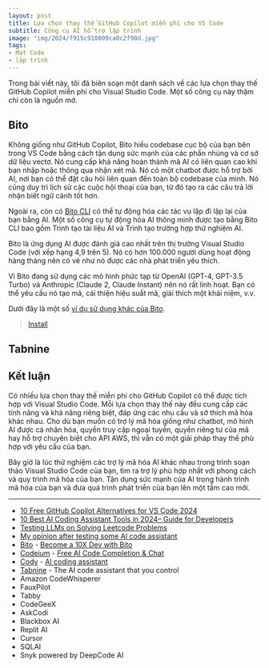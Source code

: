 ```yaml
---
layout: post
title: Lựa chọn thay thế GitHub Copilot miễn phí cho VS Code
subtitle: Công cụ AI hỗ trợ lập trình
image: "img/2024/f915c918009ca0c2f98d.jpg"
tags:
- Mạt Code
- lập trình
---
```


Trong bài viết này, tôi đã biên soạn một danh sách về các lựa chọn thay thế GitHub Copilot miễn phí cho Visual Studio Code. Một số công cụ này thậm chí còn là nguồn mở.

## Bito

Không giống như GitHub Copilot, Bito hiểu codebase cục bộ của bạn bên trong VS Code bằng cách tận dụng sức mạnh của các phần nhúng và cơ sở dữ liệu vectơ. Nó cung cấp khả năng hoàn thành mã AI có liên quan cao khi bạn nhập hoặc thông qua nhận xét mã. Nó có một chatbot được hỗ trợ bởi AI, nơi bạn có thể đặt câu hỏi liên quan đến toàn bộ codebase của mình. Nó cũng duy trì lịch sử các cuộc hội thoại của bạn, từ đó tạo ra các câu trả lời nhận biết ngữ cảnh tốt hơn.

Ngoài ra, còn có [Bito CLI](https://bito.ai/product/cli-ai-chat/) có thể tự động hóa các tác vụ lặp đi lặp lại của bạn bằng AI. Một số công cụ tự động hóa AI thông minh được tạo bằng Bito CLI bao gồm Trình tạo tài liệu AI và Trình tạo trường hợp thử nghiệm AI.

Bito là ứng dụng AI được đánh giá cao nhất trên thị trường Visual Studio Code (với xếp hạng 4,9 trên 5). Nó có hơn 100.000 người dùng hoạt động hàng tháng nên có vẻ như nó được các nhà phát triển yêu thích.

Vì Bito đang sử dụng các mô hình phức tạp từ OpenAI (GPT-4, GPT-3.5 Turbo) và Anthropic (Claude 2, Claude Instant) nên nó rất linh hoạt. Bạn có thể yêu cầu nó tạo mã, cải thiện hiệu suất mã, giải thích một khái niệm, v.v.

Dưới đây là một số [ví dụ sử dụng khác của Bito](https://docs.bito.ai/getting-started/bito-ai-examples).

> [Install](https://marketplace.visualstudio.com/items?itemName=Bito.Bito)

## Tabnine



## Kết luận

Có nhiều lựa chọn thay thế miễn phí cho GitHub Copilot có thể được tích hợp với Visual Studio Code. Mỗi lựa chọn thay thế này đều cung cấp các tính năng và khả năng riêng biệt, đáp ứng các nhu cầu và sở thích mã hóa khác nhau. Cho dù bạn muốn có trợ lý mã hóa giống như chatbot, mô hình AI được cá nhân hóa, quyền truy cập ngoại tuyến, quyền riêng tư của mã hay hỗ trợ chuyên biệt cho API AWS, thì vẫn có một giải pháp thay thế phù hợp với yêu cầu của bạn.

Bây giờ là lúc thử nghiệm các trợ lý mã hóa AI khác nhau trong trình soạn thảo Visual Studio Code của bạn, tìm ra trợ lý phù hợp nhất với phong cách và quy trình mã hóa của bạn. Tận dụng sức mạnh của AI trong hành trình mã hóa của bạn và đưa quá trình phát triển của bạn lên một tầm cao mới.

-----
- [10 Free GitHub Copilot Alternatives for VS Code 2024](https://bito.ai/blog/free-github-copilot-alternatives-for-vs-code/)
- [10 Best AI Coding Assistant Tools in 2024– Guide for Developers](https://www.thedroidsonroids.com/blog/best-ai-coding-assistant-tools)
- [Testing LLMs on Solving Leetcode Problems](https://hackernoon.com/testing-llms-on-solving-leetcode-problems)
- [My opinion after testing some AI code assistant](https://www.jujens.eu/posts/en/2023/Aug/21/ai-tests/)
- [Bito](https://bito.ai) - [Become a 10X Dev with Bito](https://marketplace.visualstudio.com/items?itemName=Bito.Bito)
- [Codeium](https://codeium.com) - [Free AI Code Completion &amp; Chat](https://marketplace.visualstudio.com/items?itemName=Codeium.codeium)
- [Cody](https://sourcegraph.com/cody) - [AI coding assistant](https://github.com/sourcegraph/cody)
- [Tabnine](https://www.tabnine.com) - The AI code assistant that you control
- Amazon CodeWhisperer
- FauxPilot
- Tabby
- CodeGeeX
- AskCodi
- Blackbox AI
- Replit AI
- Cursor
- SQLAI
- Snyk powered by DeepCode AI